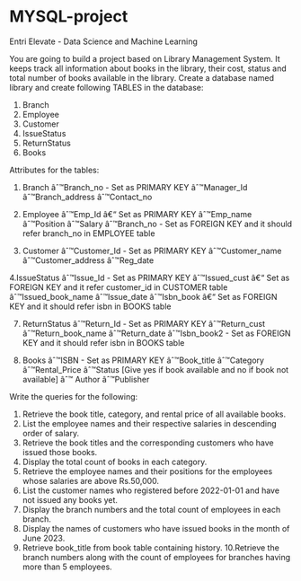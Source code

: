 # MYSQL-project
Entri Elevate - Data Science and Machine Learning

You are going to build a project based on Library Management System. It keeps
track all information about books in the library, their cost, status and total
number of books available in the library.
Create a database named library and create following TABLES in the database:
1. Branch
2. Employee
3. Customer
4. IssueStatus
5. ReturnStatus
6. Books


Attributes for the tables:

1. Branch
âˆ™Branch_no - Set as PRIMARY KEY
âˆ™Manager_Id
âˆ™Branch_address
âˆ™Contact_no

3. Employee
âˆ™Emp_Id â€“ Set as PRIMARY KEY
âˆ™Emp_name
âˆ™Position
âˆ™Salary
âˆ™Branch_no - Set as FOREIGN KEY and it should refer branch_no in
EMPLOYEE table

5. Customer
âˆ™Customer_Id - Set as PRIMARY KEY
âˆ™Customer_name
âˆ™Customer_address
âˆ™Reg_date

4.IssueStatus
âˆ™Issue_Id - Set as PRIMARY KEY
âˆ™Issued_cust â€“ Set as FOREIGN KEY and it refer customer_id in
CUSTOMER table
âˆ™Issued_book_name
âˆ™Issue_date
âˆ™Isbn_book â€“ Set as FOREIGN KEY and it should refer isbn in
BOOKS table

7. ReturnStatus
âˆ™Return_Id - Set as PRIMARY KEY
âˆ™Return_cust
âˆ™Return_book_name
âˆ™Return_date
âˆ™Isbn_book2 - Set as FOREIGN KEY and it should refer isbn in
BOOKS table

9. Books
âˆ™ISBN - Set as PRIMARY KEY
âˆ™Book_title
âˆ™Category
âˆ™Rental_Price
âˆ™Status [Give yes if book available and no if book not available] âˆ™
Author
âˆ™Publisher

Write the queries for the following:

1. Retrieve the book title, category, and rental price of all available
books.
2. List the employee names and their respective salaries in descending
order of salary.
3. Retrieve the book titles and the corresponding customers who have
issued those books.
4. Display the total count of books in each category.
5. Retrieve the employee names and their positions for the employees
whose salaries are above Rs.50,000.
6. List the customer names who registered before 2022-01-01 and have
not issued any books yet.
7. Display the branch numbers and the total count of employees in each
branch.
8. Display the names of customers who have issued books in the month
of June 2023.
9. Retrieve book_title from book table containing history.
10.Retrieve the branch numbers along with the count of employees for branches
   having more than 5 employees.
